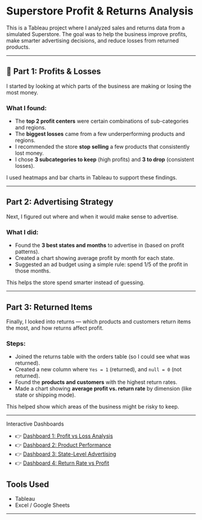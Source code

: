 # Superstore Profit & Returns Analysis

This is a Tableau project where I analyzed sales and returns data from a simulated Superstore. The goal was to help the business improve profits, make smarter advertising decisions, and reduce losses from returned products.

---

## 🧾 Part 1: Profits & Losses

I started by looking at which parts of the business are making or losing the most money.

### What I found:
- The **top 2 profit centers** were certain combinations of sub-categories and regions.
- The **biggest losses** came from a few underperforming products and regions.
- I recommended the store **stop selling** a few products that consistently lost money.
- I chose **3 subcategories to keep** (high profits) and **3 to drop** (consistent losses).

I used heatmaps and bar charts in Tableau to support these findings.

---

##  Part 2: Advertising Strategy

Next, I figured out where and when it would make sense to advertise.

### What I did:
- Found the **3 best states and months** to advertise in (based on profit patterns).
- Created a chart showing average profit by month for each state.
- Suggested an ad budget using a simple rule: spend 1/5 of the profit in those months.

This helps the store spend smarter instead of guessing.

---

##  Part 3: Returned Items

Finally, I looked into returns — which products and customers return items the most, and how returns affect profit.

### Steps:
- Joined the returns table with the orders table (so I could see what was returned).
- Created a new column where `Yes = 1` (returned), and `null = 0` (not returned).
- Found the **products and customers** with the highest return rates.
- Made a chart showing **average profit vs. return rate** by dimension (like state or shipping mode).

This helped show which areas of the business might be risky to keep.

---

Interactive Dashboards

- 👉 [Dashboard 1: Profit vs Loss Analysis](https://public.tableau.com/app/profile/sairamya.macha/viz/Book1_17458562594310/Dashboard3?publish=yes)
- 👉 [Dashboard 2: Product Performance](https://public.tableau.com/app/profile/sairamya.macha/viz/Book1_17458562594310/Dashboard1?publish=yes)
- 👉 [Dashboard 3: State-Level Advertising](https://public.tableau.com/app/profile/sairamya.macha/viz/Book1_17458562594310/Dashboard2_1?publish=yes)
- 👉 [Dashboard 4: Return Rate vs Profit](https://public.tableau.com/app/profile/sairamya.macha/viz/Book2_17460462965160/Sheet3?publish=yes)


## Tools Used
- Tableau
- Excel / Google Sheets

---
